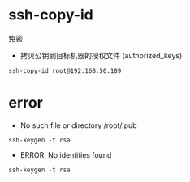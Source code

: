 # ssh-copy-id

免密

- 拷贝公钥到目标机器的授权文件 (authorized_keys)
```shell
ssh-copy-id root@192.168.50.189
```

# error
- No such file or directory /root/.pub
```shell
ssh-keygen -t rsa
```

- ERROR: No identities found
```shell
ssh-keygen -t rsa
```

